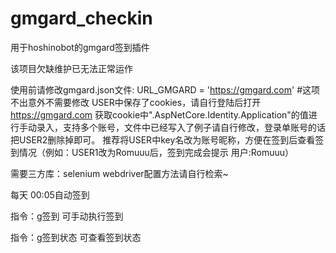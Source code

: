 # gmgard_checkin
用于hoshinobot的gmgard签到插件

该项目欠缺维护已无法正常运作

使用前请修改gmgard.json文件:
  URL_GMGARD = 'https://gmgard.com' #这项不出意外不需要修改
  USER中保存了cookies，请自行登陆后打开 https://gmgard.com 获取cookie中".AspNetCore.Identity.Application"的值进行手动录入，支持多个账号，文件中已经写入了例子请自行修改，登录单账号的话把USER2删除掉即可。
  推荐将USER中key名改为账号昵称，方便在签到后查看签到情况（例如：USER1改为Romuuu后，签到完成会提示 用户:Romuuu）
  
  需要三方库：selenium
  webdriver配置方法请自行检索~
  
  每天 00:05自动签到

  指令：g签到 可手动执行签到

  指令：g签到状态 可查看签到状态
